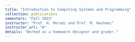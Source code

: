 ```yaml
---
title: "Introduction to Computing Systems and Programming"
collection: publications
semesters: "Fall 2022"
instructor: "Prof. H. Moradi and Prof. M. Hashemi"
instructor_url: "#"
details: "Worked as a homework designer and grader."
---
```


<!-- ---
title: "Data Structure and Algorithm"
semesters: "Fall 2022"
instructor: "Prof. H. Faili"
instructor_url: "#"
details: "Helped in designing exams and grading assignments."
---

---
title: "Advanced Programming"
semesters: "Spring 2023 - Present"
instructor: "Prof. R. Khosravi"
instructor_url: "#"
details: "Assisted students in lab sessions and grading projects."
---

---
title: "Engineering Probability and Statistics"
semesters: "Fall 2023"
instructor: "Prof. M. Tavassolipour"
instructor_url: "#"
details: "Conducted weekly recitation sessions and helped with project grading."
---

---
title: "Computer Aided Design"
semesters: "Fall 2023"
instructor: "Prof. M. Modarressi"
instructor_url: "#"
details: "Led lab sessions and graded homework."
---

---
title: "Operating Systems"
semesters: "Fall 2023 - Present"
instructor: "Prof. M. Kargahi"
instructor_url: "#"
details: "Graded assignments and provided student support."
---

---
title: "Database Design"
semesters: "Spring 2024 - Present"
instructor: "Prof. A. Shakery"
instructor_url: "#"
details: "Assisted in designing homework and grading projects."
---

---
title: "Machine Learning"
semesters: "Summer 2023"
instructor: "Summer of Code - ACM Student Chapter"
instructor_url: "#"
details: "Organized coding workshops and assisted students with projects."
--- -->